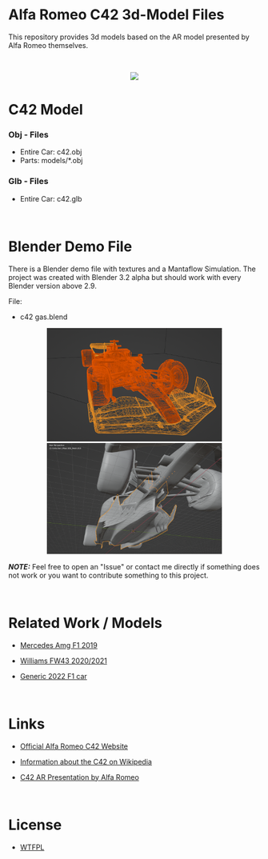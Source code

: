 # Alfa Romeo C42 3d-Model Files
This repository provides 3d models based on the AR model presented by Alfa Romeo themselves.

<br>

<p align="center">
<img src="docs/prev3.gif" />
</p>

C42 Model
=======

### Obj - Files
- Entire Car: c42.obj
- Parts: models/*.obj

### Glb - Files
- Entire Car: c42.glb

<br>

Blender Demo File
=======
There is a Blender demo file with textures and a Mantaflow Simulation. The project was created with Blender 3.2 alpha but should work with every Blender version above 2.9.

File: 
- c42 gas.blend

<p align="center">
<img width="350px" src="docs/prev2.png" />
<img width="350px" src="docs/prev1.png" />
</p>

**_NOTE:_** Feel free to open an "Issue" or contact me directly if something does not work or you want to contribute something to this project.

<br>

Related Work / Models
=======
- [Mercedes Amg F1 2019](https://www.reddit.com/r/F1Technical/comments/mhi126/comment/gszq7g0/?utm_source=share&utm_medium=web2x&context=3)

- [Williams FW43 2020/2021](https://www.reddit.com/r/formula1/comments/lxaihc/comment/gplxdjj/?utm_source=share&utm_medium=web2x&context=3)

- [Generic 2022 F1 car](https://sketchfab.com/3d-models/f1-2022-generic-car-26bed686f20c4a05bb1ff2de3145ca78)

<br>


Links
=======
- [Official Alfa Romeo C42 Website](https://www.sauber-group.com/motorsport/formula-1/c42/)

- [Information about the C42 on Wikipedia](https://en.wikipedia.org/wiki/Alfa_Romeo_C42)

- [C42 AR Presentation by Alfa Romeo](https://viewer.jig.space/?p=0003&jig=1OeRwjw7&shad=1)

<br>

License
======
- [WTFPL](LICENSE.md)
